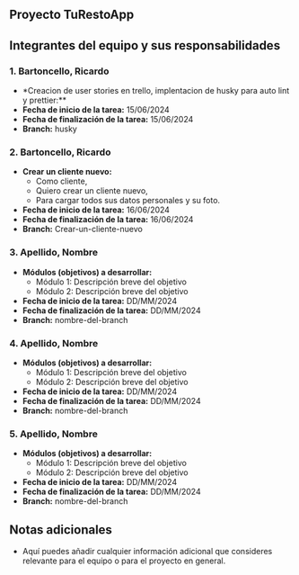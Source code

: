 ## Proyecto TuRestoApp

## Integrantes del equipo y sus responsabilidades

### 1. Bartoncello, Ricardo

- \*Creacion de user stories en trello, implentacion de husky para auto lint y prettier:\*\*
- **Fecha de inicio de la tarea:** 15/06/2024
- **Fecha de finalización de la tarea:** 15/06/2024
- **Branch:** husky

### 2. Bartoncello, Ricardo

- **Crear un cliente nuevo:**
  - Como cliente,
  - Quiero crear un cliente nuevo,
  - Para cargar todos sus datos personales y su foto.
- **Fecha de inicio de la tarea:** 16/06/2024
- **Fecha de finalización de la tarea:** 16/06/2024
- **Branch:** Crear-un-cliente-nuevo

### 3. Apellido, Nombre

- **Módulos (objetivos) a desarrollar:**
  - Módulo 1: Descripción breve del objetivo
  - Módulo 2: Descripción breve del objetivo
- **Fecha de inicio de la tarea:** DD/MM/2024
- **Fecha de finalización de la tarea:** DD/MM/2024
- **Branch:** nombre-del-branch

### 4. Apellido, Nombre

- **Módulos (objetivos) a desarrollar:**
  - Módulo 1: Descripción breve del objetivo
  - Módulo 2: Descripción breve del objetivo
- **Fecha de inicio de la tarea:** DD/MM/2024
- **Fecha de finalización de la tarea:** DD/MM/2024
- **Branch:** nombre-del-branch

### 5. Apellido, Nombre

- **Módulos (objetivos) a desarrollar:**
  - Módulo 1: Descripción breve del objetivo
  - Módulo 2: Descripción breve del objetivo
- **Fecha de inicio de la tarea:** DD/MM/2024
- **Fecha de finalización de la tarea:** DD/MM/2024
- **Branch:** nombre-del-branch

## Notas adicionales

- Aquí puedes añadir cualquier información adicional que consideres relevante para el equipo o para el proyecto en general.
